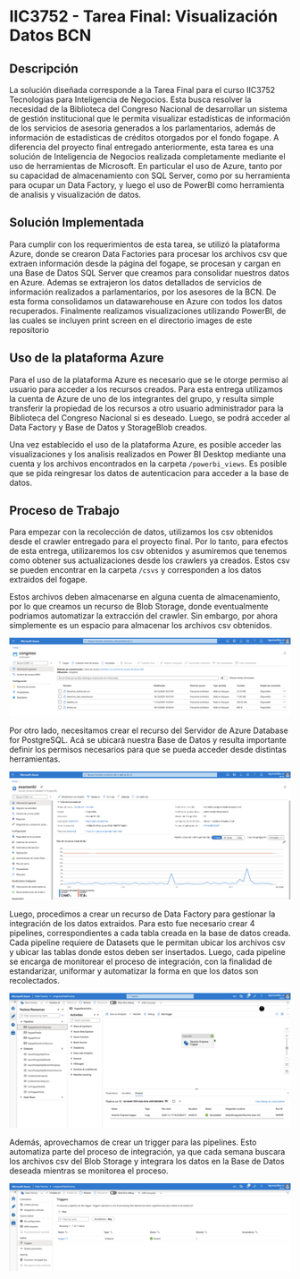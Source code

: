 # IIC3752 - Tarea Final: Visualización Datos BCN

## Descripción

La solución diseñada corresponde a la Tarea Final para el curso IIC3752 Tecnologias para Inteligencia de Negocios. Esta busca resolver la necesidad de la Biblioteca del Congreso Nacional de desarrollar un sistema de gestión institucional que le permita visualizar estadísticas de información de los servicios de asesoria generados a los parlamentarios, además de información de estadísticas de créditos otorgados por el fondo fogape. 
A diferencia del proyecto final entregado anteriormente, esta tarea es una solución de Inteligencia de Negocios realizada completamente mediante el uso de herramientas de Microsoft. En particular el uso de Azure, tanto por su capacidad de almacenamiento con SQL Server, como por su herramienta para ocupar un Data Factory, y luego el uso de PowerBI como herramienta de analisis y visualización de datos.

## Solución Implementada

Para cumplir con los requerimientos de esta tarea, se utilizó la plataforma Azure, donde se crearon Data Factories para procesar los archivos csv que extraen información desde la página del fogape, se procesan y cargan en una Base de Datos SQL Server que creamos para consolidar nuestros datos en Azure. Ademas se extrajeron los datos detallados de servicios de información realizados a parlamentarios, por los asesores de la BCN. De esta forma consolidamos un datawarehouse en Azure con todos los datos recuperados. Finalmente realizamos visualizaciones utilizando PowerBI, de las cuales se incluyen print screen en el directorio images de este repositorio 

## Uso de la plataforma Azure

Para el uso de la plataforma Azure es necesario que se le otorge permiso al usuario para acceder a los recursos creados. Para esta entrega utilizamos la cuenta de Azure de uno de los integrantes del grupo, y resulta simple transferir la propiedad de los recursos a otro usuario administrador para la Biblioteca del Congreso Nacional si es deseado. Luego, se podrá acceder al Data Factory y Base de Datos y StorageBlob creados.

Una vez establecido el uso de la plataforma Azure, es posible acceder las visualizaciones y los analisis realizados en Power BI Desktop mediante una cuenta y los archivos encontrados en la carpeta `/powerbi_views`. Es posible que se pida reingresar los datos de autenticacion para acceder a la base de datos.

## Proceso de Trabajo

Para empezar con la recolección de datos, utilizamos los csv obtenidos desde el crawler entregado para el proyecto final. Por lo tanto, para efectos de esta entrega, utilizaremos los csv obtenidos y asumiremos que tenemos como obtener sus actualizaciones desde los crawlers ya creados. Estos csv se pueden encontrar en la carpeta `/csvs` y corresponden a los datos extraidos del fogape.

Estos archivos deben almacenarse en alguna cuenta de almacenamiento, por lo que creamos un recurso de Blob Storage, donde eventualmente podriamos automatizar la extracción del crawler. Sin embargo, por ahora simplemente es un espacio para almacenar los archivos csv obtenidos.

![Blob Storage](images/BlobStorage.png)

Por otro lado, necesitamos crear el recurso del Servidor de Azure Database for PostgreSQL. Acá se ubicará nuestra Base de Datos y resulta importante definir los permisos necesarios para que se pueda acceder desde distintas herramientas.

![PSQL Server](images/ServidorPSQL.png)

Luego, procedimos a crear un recurso de Data Factory para gestionar la integración de los datos extraidos. Para esto fue necesario crear 4 pipelines, correspondientes a cada tabla creada en la base de datos creada. Cada pipeline requiere de Datasets que le permitan ubicar los archivos csv y ubicar las tablas donde estos deben ser insertados. Luego, cada pipeline se encarga de monitorear el proceso de integración, con la finalidad de estandarizar, uniformar y automatizar la forma en que los datos son recolectados.

![Data Factory: Pipelines](images/DataFactoryPipelines.png)

Además, aprovechamos de crear un trigger para las pipelines. Esto automatiza parte del proceso de integración, ya que cada semana buscara los archivos csv del Blob Storage y integrara los datos en la Base de Datos deseada mientras se monitorea el proceso.

![Data Factory: Trigger](images/DataFactoryTriggers.png)

